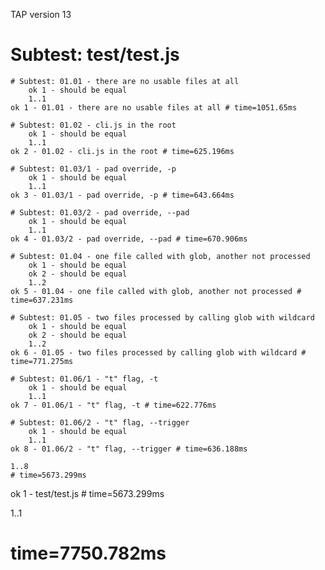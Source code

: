 TAP version 13
# Subtest: test/test.js
    # Subtest: 01.01 - there are no usable files at all
        ok 1 - should be equal
        1..1
    ok 1 - 01.01 - there are no usable files at all # time=1051.65ms
    
    # Subtest: 01.02 - cli.js in the root
        ok 1 - should be equal
        1..1
    ok 2 - 01.02 - cli.js in the root # time=625.196ms
    
    # Subtest: 01.03/1 - pad override, -p
        ok 1 - should be equal
        1..1
    ok 3 - 01.03/1 - pad override, -p # time=643.664ms
    
    # Subtest: 01.03/2 - pad override, --pad
        ok 1 - should be equal
        1..1
    ok 4 - 01.03/2 - pad override, --pad # time=670.906ms
    
    # Subtest: 01.04 - one file called with glob, another not processed
        ok 1 - should be equal
        ok 2 - should be equal
        1..2
    ok 5 - 01.04 - one file called with glob, another not processed # time=637.231ms
    
    # Subtest: 01.05 - two files processed by calling glob with wildcard
        ok 1 - should be equal
        ok 2 - should be equal
        1..2
    ok 6 - 01.05 - two files processed by calling glob with wildcard # time=771.275ms
    
    # Subtest: 01.06/1 - "t" flag, -t
        ok 1 - should be equal
        1..1
    ok 7 - 01.06/1 - "t" flag, -t # time=622.776ms
    
    # Subtest: 01.06/2 - "t" flag, --trigger
        ok 1 - should be equal
        1..1
    ok 8 - 01.06/2 - "t" flag, --trigger # time=636.188ms
    
    1..8
    # time=5673.299ms
ok 1 - test/test.js # time=5673.299ms

1..1
# time=7750.782ms
